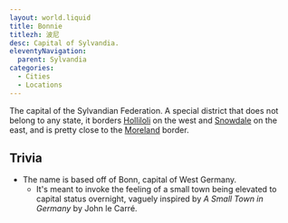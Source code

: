 ```yaml
---
layout: world.liquid
title: Bonnie
titlezh: 波尼
desc: Capital of Sylvandia.
eleventyNavigation:
  parent: Sylvandia
categories:
  - Cities
  - Locations
---
```


The capital of the Sylvandian Federation. A special district that does not belong to any state, it borders [Holliloli](/world/sylvandia/holliloli/) on the west and [Snowdale](/world/sylvandia/snowdale/) on the east, and is pretty close to the [Moreland](/world/moreland/) border.

## Trivia

- The name is based off of Bonn, capital of West Germany.
	- It's meant to invoke the feeling of a small town being elevated to capital status overnight, vaguely inspired by *A Small Town in Germany* by John le Carré.
